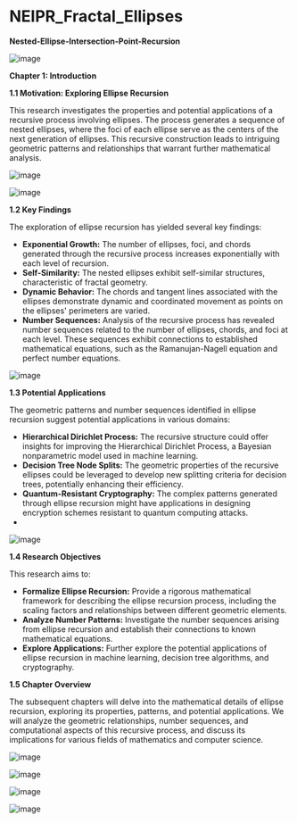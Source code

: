 # NEIPR_Fractal_Ellipses
**Nested-Ellipse-Intersection-Point-Recursion**


![image](https://github.com/user-attachments/assets/a1ce8bbf-e5a7-4a61-a18c-1d4cdbb68652)

**Chapter 1: Introduction**

**1.1 Motivation: Exploring Ellipse Recursion**

This research investigates the properties and potential applications of a recursive process involving ellipses. The process generates a sequence of nested ellipses, where the foci of each ellipse serve as the centers of the next generation of ellipses. This recursive construction leads to intriguing geometric patterns and relationships that warrant further mathematical analysis.

![image](https://github.com/user-attachments/assets/6ae71730-a890-4490-a5f3-ec7f204d9234)

![image](https://github.com/user-attachments/assets/e79f9ac3-1aec-483d-8f3f-fe5f8a9a475f)

**1.2 Key Findings**

The exploration of ellipse recursion has yielded several key findings:

* **Exponential Growth:** The number of ellipses, foci, and chords generated through the recursive process increases exponentially with each level of recursion.
* **Self-Similarity:** The nested ellipses exhibit self-similar structures, characteristic of fractal geometry.
* **Dynamic Behavior:** The chords and tangent lines associated with the ellipses demonstrate dynamic and coordinated movement as points on the ellipses' perimeters are varied.
* **Number Sequences:**  Analysis of the recursive process has revealed number sequences related to the number of ellipses, chords, and foci at each level. These sequences exhibit connections to established mathematical equations, such as the Ramanujan-Nagell equation and perfect number equations.

![image](https://github.com/user-attachments/assets/497aefeb-5779-4a22-b462-0904fad3656d)

**1.3 Potential Applications**

The geometric patterns and number sequences identified in ellipse recursion suggest potential applications in various domains:

* **Hierarchical Dirichlet Process:**  The recursive structure could offer insights for improving the Hierarchical Dirichlet Process, a Bayesian nonparametric model used in machine learning.
* **Decision Tree Node Splits:** The geometric properties of the recursive ellipses could be leveraged to develop new splitting criteria for decision trees, potentially enhancing their efficiency.
* **Quantum-Resistant Cryptography:** The complex patterns generated through ellipse recursion might have applications in designing encryption schemes resistant to quantum computing attacks.
* 
![image](https://github.com/user-attachments/assets/f883534d-60fe-444a-a58f-0aa7270a46f0)

**1.4 Research Objectives**

This research aims to:

* **Formalize Ellipse Recursion:**  Provide a rigorous mathematical framework for describing the ellipse recursion process, including the scaling factors and relationships between different geometric elements.
* **Analyze Number Patterns:**  Investigate the number sequences arising from ellipse recursion and establish their connections to known mathematical equations.
* **Explore Applications:**  Further explore the potential applications of ellipse recursion in machine learning, decision tree algorithms, and cryptography.

**1.5 Chapter Overview**

The subsequent chapters will delve into the mathematical details of ellipse recursion, exploring its properties, patterns, and potential applications. We will analyze the geometric relationships, number sequences, and computational aspects of this recursive process, and discuss its implications for various fields of mathematics and computer science.




![image](https://github.com/user-attachments/assets/a66bcb0b-842b-4aac-9348-9c3877aa5b2b)

![image](https://github.com/user-attachments/assets/b166df8a-de7b-4488-9e34-305043f3dad5)

![image](https://github.com/user-attachments/assets/4fd9130b-45d0-4b7f-8bfa-b5d46f92c7e3)

![image](https://github.com/user-attachments/assets/57726125-0ac0-4d08-b5de-8fc17463c498)


